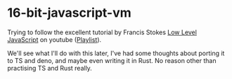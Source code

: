 # 16-bit-javascript-vm
Trying to follow the excellent tutorial by Francis Stokes [Low Level JavaScript](https://github.com/LowLevelJavaScript)  on youtube ([Playlist](https://www.youtube.com/watch?v=fTBwD3sb5mw&list=PLP29wDx6QmW5DdwpdwHCRJsEubS5NrQ9b&index=1)).

We'll see what I'll do with this later, I've had some thoughts about porting it to TS and deno, and maybe even writing it in Rust. No reason other than practising TS and Rust really.


